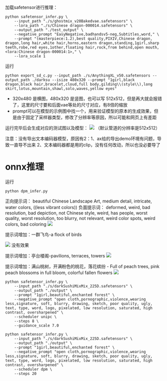 加载safetensor进行推理：
```
python safetensor_infer.py \
    --input_path "./s/ghostmix_v20Bakedvae.safetensors" \
    --lora_path "./s/Chinese dragon-000014.safetensors" \
    --output_path "./test_output" \
    --negative_prompt "EasyNegative,badhandsv5-neg,Subtitles,word," \
    --prompt "(masterpiece:1.2),best quality,PIXIV,Chinese dragon,
dragon,long hair,white hair,horns,eastern dragon,standing,1girl,sharp teeth,robe,red eyes,1other,floating hair,rock,from behind,open mouth,
<lora:Chinese dragon-000014:1>," \
    --lora_scale 1
```


运行
```
python export_sd_c.py --input_path ./s/AnythingXL_v50.safetensors --output_path ./darksu --isize 480x320 --prompt "1girl,black dragon,black hair,bracelet,cloud,full body,gilding\\(style\\),long skirt,lotus,mountain,shawl,solo,waves,yellow eyes"
```


- 320x480 是横图，480x320 是竖图，也可以写 512x512，但是再大就会报错了，这里的尺寸要和后面vae等处的尺寸对应，有8倍的缩放
- prompt可以在模型的示例图中找一个，用来验证模型的原本的生成效果，但是由于固定了采样器类型，修改了分辨率等原因，所以可能和网页上有差距

运行完毕后会生成对应的测试图以及模型：
![](lora_test.jpg)
（默认管道的分辨率是512x512）

注意：没有导出文本编码器模型，原因有2：1、ax给的导出demo环境有问题，导致一直导不出来 2、文本编码器都是用的clip，没有任何改动，所以也没必要导了




# onnx推理
运行
```
python dpm_infer.py
```

正向提示词：
beautiful Chinese Landscape Art, medium detail, intricate, water colors, ((less vibrant colors))
负面提示词：
deformed, weird, bad resolution, bad depiction, not Chinese style, weird, has people, worst quality, worst resolution, too blurry, not relevant, weird color spots, weird colors, bad coloring
![](txt2img_output_onnx%203.png)

提示词增加：一群飞鸟-a flock of birds

![](txt2img_output_onnx%202.png)
没有效果


提示词增加：亭台楼阁-pavilions, terraces, towers
![](txt2img_output_onnx%204.png)

提示词增加：满山桃树，开满粉色的桃花，落花缤纷 - Full of peach trees, pink peach blossoms in full bloom, colorful fallen flowers
![](txt2img_output_onnx%205.png)




```
python safetensor_infer.py \
    --input_path "./s/darkSushiMixMix_225D.safetensors" \
    --output_path "./output" \
    --prompt "1girl,beautiful,enchanted forest" \
    --negative_prompt "open cloth,pornographic,violence,wearing less,signature, soft, blurry, drawing, sketch, poor quality, ugly, text, type, word, logo, pixelated, low resolution, saturated, high contrast, oversharpened" \
    --scheduler unipc \
    --steps 8 \
    --guidance_scale 7.0
```


```
python safetensor_infer.py \
    --input_path "./s/darkSushiMixMix_225D.safetensors" \
    --output_path "./output" \
    --prompt "1girl,beautiful,enchanted forest" \
    --negative_prompt "open cloth,pornographic,violence,wearing less,signature, soft, blurry, drawing, sketch, poor quality, ugly, text, type, word, logo, pixelated, low resolution, saturated, high contrast, oversharpened" \
    --scheduler dpm \
    --steps 20
```
